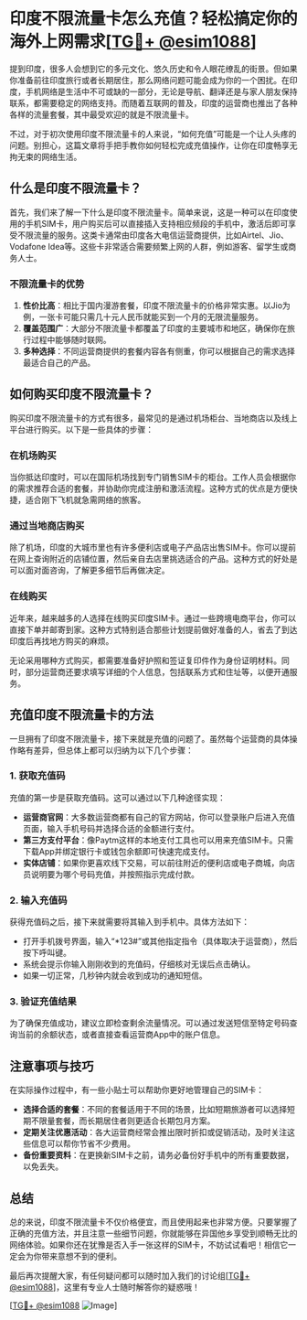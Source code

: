 # 印度不限流量卡怎么充值？轻松搞定你的海外上网需求[[TG💪+ @esim1088](https://t.me/s/esim1088)]

提到印度，很多人会想到它的多元文化、悠久历史和令人眼花缭乱的街景。但如果你准备前往印度旅行或者长期居住，那么网络问题可能会成为你的一个困扰。在印度，手机网络是生活中不可或缺的一部分，无论是导航、翻译还是与家人朋友保持联系，都需要稳定的网络支持。而随着互联网的普及，印度的运营商也推出了各种各样的流量套餐，其中最受欢迎的就是不限流量卡。

不过，对于初次使用印度不限流量卡的人来说，“如何充值”可能是一个让人头疼的问题。别担心，这篇文章将手把手教你如何轻松完成充值操作，让你在印度畅享无拘无束的网络生活。

## 什么是印度不限流量卡？

首先，我们来了解一下什么是印度不限流量卡。简单来说，这是一种可以在印度使用的手机SIM卡，用户购买后可以直接插入支持相应频段的手机中，激活后即可享受不限流量的服务。这类卡通常由印度各大电信运营商提供，比如Airtel、Jio、Vodafone Idea等。这些卡非常适合需要频繁上网的人群，例如游客、留学生或商务人士。

### 不限流量卡的优势

1. **性价比高**：相比于国内漫游套餐，印度不限流量卡的价格非常实惠。以Jio为例，一张卡可能只需几十元人民币就能买到一个月的无限流量服务。
2. **覆盖范围广**：大部分不限流量卡都覆盖了印度的主要城市和地区，确保你在旅行过程中能够随时联网。
3. **多种选择**：不同运营商提供的套餐内容各有侧重，你可以根据自己的需求选择最适合自己的产品。

## 如何购买印度不限流量卡？

购买印度不限流量卡的方式有很多，最常见的是通过机场柜台、当地商店以及线上平台进行购买。以下是一些具体的步骤：

### 在机场购买

当你抵达印度时，可以在国际机场找到专门销售SIM卡的柜台。工作人员会根据你的需求推荐合适的套餐，并协助你完成注册和激活流程。这种方式的优点是方便快捷，适合刚下飞机就急需网络的旅客。

### 通过当地商店购买

除了机场，印度的大城市里也有许多便利店或电子产品店出售SIM卡。你可以提前在网上查询附近的店铺位置，然后亲自去店里挑选适合的产品。这种方式的好处是可以面对面咨询，了解更多细节后再做决定。

### 在线购买

近年来，越来越多的人选择在线购买印度SIM卡。通过一些跨境电商平台，你可以直接下单并邮寄到家。这种方式特别适合那些计划提前做好准备的人，省去了到达印度后再找地方购买的麻烦。

无论采用哪种方式购买，都需要准备好护照和签证复印件作为身份证明材料。同时，部分运营商还要求填写详细的个人信息，包括联系方式和住址等，以便开通服务。

## 充值印度不限流量卡的方法

一旦拥有了印度不限流量卡，接下来就是充值的问题了。虽然每个运营商的具体操作略有差异，但总体上都可以归纳为以下几个步骤：

### 1. 获取充值码

充值的第一步是获取充值码。这可以通过以下几种途径实现：

- **运营商官网**：大多数运营商都有自己的官方网站，你可以登录账户后进入充值页面，输入手机号码并选择合适的金额进行支付。
- **第三方支付平台**：像Paytm这样的本地支付工具也可以用来充值SIM卡。只需下载App并绑定银行卡或钱包余额即可快速完成支付。
- **实体店铺**：如果你更喜欢线下交易，可以前往附近的便利店或电子商城，向店员说明要为哪个号码充值，并按照指示完成付款。

### 2. 输入充值码

获得充值码之后，接下来就需要将其输入到手机中。具体方法如下：

- 打开手机拨号界面，输入“*123#”或其他指定指令（具体取决于运营商），然后按下呼叫键。
- 系统会提示你输入刚刚收到的充值码，仔细核对无误后点击确认。
- 如果一切正常，几秒钟内就会收到成功的通知短信。

### 3. 验证充值结果

为了确保充值成功，建议立即检查剩余流量情况。可以通过发送短信至特定号码查询当前的余额状态，或者直接查看运营商App中的账户信息。

## 注意事项与技巧

在实际操作过程中，有一些小贴士可以帮助你更好地管理自己的SIM卡：

- **选择合适的套餐**：不同的套餐适用于不同的场景，比如短期旅游者可以选择短期不限量套餐，而长期居住者则更适合长期包月方案。
- **定期关注优惠活动**：各大运营商经常会推出限时折扣或促销活动，及时关注这些信息可以帮你节省不少费用。
- **备份重要资料**：在更换新SIM卡之前，请务必备份好手机中的所有重要数据，以免丢失。

## 总结

总的来说，印度不限流量卡不仅价格便宜，而且使用起来也非常方便。只要掌握了正确的充值方法，并且注意一些细节问题，你就能够在异国他乡享受到顺畅无比的网络体验。如果你还在犹豫是否入手一张这样的SIM卡，不妨试试看吧！相信它一定会为你带来意想不到的便利。

最后再次提醒大家，有任何疑问都可以随时加入我们的讨论组[[TG💪+ @esim1088](https://t.me/s/esim1088)]，这里有专业人士随时解答你的疑惑哦！

[[TG💪+ @esim1088](https://t.me/s/esim1088) ![Image](https://i.postimg.cc/4NQfJmqS/Snipaste-2025-05-13-00-14-12.png)]